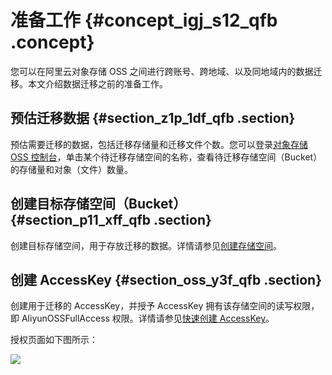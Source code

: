 # 准备工作 {#concept_igj_s12_qfb .concept}

您可以在阿里云对象存储 OSS 之间进行跨账号、跨地域、以及同地域内的数据迁移。本文介绍数据迁移之前的准备工作。

## 预估迁移数据 {#section_z1p_1df_qfb .section}

预估需要迁移的数据，包括迁移存储量和迁移文件个数。您可以登录[对象存储 OSS 控制台](https://oss.console.aliyun.com)，单击某个待迁移存储空间的名称，查看待迁移存储空间（Bucket）的存储量和对象（文件）数量。

## 创建目标存储空间（Bucket） {#section_p11_xff_qfb .section}

创建目标存储空间，用于存放迁移的数据。详情请参见[创建存储空间](../../../../cn.zh-CN/快速入门/创建存储空间.md#)。

## 创建 AccessKey {#section_oss_y3f_qfb .section}

创建用于迁移的 AccessKey，并授予 AccessKey 拥有该存储空间的读写权限，即 AliyunOSSFullAccess 权限。详情请参见[快速创建 AccessKey](../../../../cn.zh-CN/通用参考/创建AccessKey.md#section_ow5_3jq_4fb)。

授权页面如下图所示：

![](http://static-aliyun-doc.oss-cn-hangzhou.aliyuncs.com/assets/img/40482/154089473521187_zh-CN.png)

